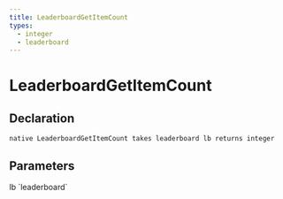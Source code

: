 ```yaml
---
title: LeaderboardGetItemCount
types:
  - integer
  - leaderboard
---
```


# LeaderboardGetItemCount

## Declaration

```
native LeaderboardGetItemCount takes leaderboard lb returns integer
```

## Parameters
<dl>
  <dt>lb `leaderboard`</dt>
  <dd></dd>
</dl>